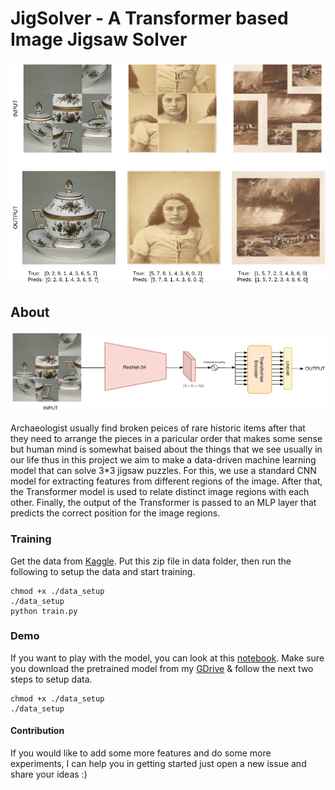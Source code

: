 # JigSolver - A Transformer based Image Jigsaw Solver
![sample](jigsaw_sample_new.png "Sample of Model Predictions")


## About
![model](model.png "Model Overview")

Archaeologist usually find broken peices of rare historic items after that they need to arrange the pieces in a paricular order that makes some sense but human mind is somewhat baised about the things that we see usually in our life thus in this project we aim to make a data-driven machine learning model that can solve 3\*3 jigsaw puzzles. For this, we use a standard CNN model for extracting features from different regions of the image. After that, the Transformer model is used to relate distinct image regions with each other. Finally, the output of the Transformer is passed to an MLP layer that predicts the correct position for the image regions. 

### Training 
Get the data from [Kaggle](https://www.kaggle.com/c/imet-2020-fgvc7). Put this zip file in data folder, then run the following to setup the data and start training. 
```
chmod +x ./data_setup
./data_setup
python train.py
```

### Demo
If you want to play with the model, you can look at this [notebook](https://github.com/i-m-vivek/JigSolver/blob/master/Pretrained%20Model%20Demo.ipynb). Make sure you download the pretrained model from my [GDrive](https://drive.google.com/file/d/1WUTiIvY0B3CH9GBXIociUa53DdIUiyo9/view?usp=sharing) & follow the next two steps to setup data.
```
chmod +x ./data_setup
./data_setup
```
#### Contribution 
If you would like to add some more features and do some more experiments, I can help you in getting started just open a new issue and share your ideas :)
